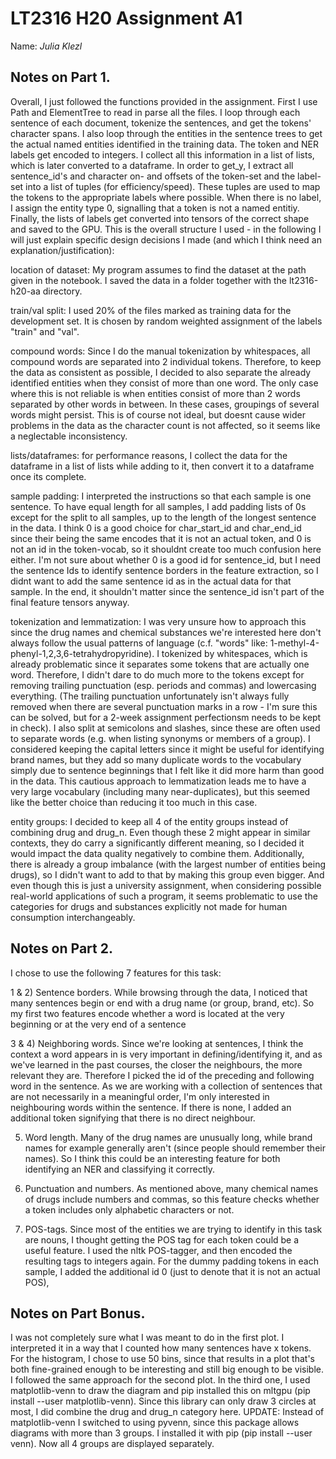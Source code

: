 # LT2316 H20 Assignment A1

Name: *Julia Klezl* 

## Notes on Part 1.

Overall, I just followed the functions provided in the assignment. First I use Path and ElementTree to read in parse all the files. I loop through each sentence of each document, tokenize the sentences, and get the tokens' character spans. I also loop through the entities in the sentence trees to get the actual named entities identified in the training data. The token and NER labels get encoded to integers. I collect all this information in a list of lists, which is later converted to a dataframe. 
In order to get_y, I extract all sentence_id's and character on- and offsets of the token-set and the label-set into a list of tuples (for efficiency/speed). These tuples are used to map the tokens to the appropriate labels where possible. When there is no label, I assign the entity type 0, signalling that a token is not a named entitiy. Finally, the lists of labels get converted into tensors of the correct shape and saved to the GPU. This is the overall structure I used - in the following I will just explain specific design decisions I made (and which I think need an explanation/justification):

location of dataset: My program assumes to find the dataset at the path given in the notebook. I saved the data in a folder together with the lt2316-h20-aa directory. 

train/val split: I used 20% of the files marked as training data for the development set. It is chosen by random weighted assignment of the labels "train" and "val". 

compound words: Since I do the manual tokenization by whitespaces, all compound words are separated into 2 individual tokens. Therefore, to keep the data as consistent as possible, I decided to also separate the already identified entities when they consist of more than one word. The only case where this is not reliable is when entities consist of more than 2 words separated by other words in between. In these cases, groupings of several words might persist. This is of course not ideal, but doesnt cause wider problems in the data as the character count is not affected, so it seems like a neglectable inconsistency. 

lists/dataframes: for performance reasons, I collect the data for the dataframe in a list of lists while adding to it, then convert it to a dataframe once its complete.

sample padding: I interpreted the instructions so that each sample is one sentence. To have equal length for all samples, I add padding lists of 0s except for the split to all samples, up to the length of the longest sentence in the data. I think 0 is a good choice for char_start_id and char_end_id since their being the same encodes that it is not an actual token, and 0 is not an id in the token-vocab, so it shouldnt create too much confusion here either. I'm not sure about whether 0 is a good id for sentence_id, but I need the sentence Ids to identify sentence borders in the feature extraction, so I didnt want to add the same sentence id as in the actual data for that sample. In the end, it shouldn't matter since the sentence_id isn't part of the final feature tensors anyway. 

tokenization and lemmatization: I was very unsure how to approach this since the drug names and chemical substances we're interested here don't always follow the usual patterns of language (c.f. "words" like: 1-methyl-4-phenyl-1,2,3,6-tetrahydropyridine). I tokenized by whitespaces, which is already problematic since it separates some tokens that are actually one word. Therefore, I didn't dare to do much more to the tokens except for removing trailing punctuation (esp. periods and commas) and lowercasing everything. (The trailing punctuation unfortunately isn't always fully removed when there are several punctuation marks in a row - I'm sure this can be solved, but for a 2-week assignment perfectionsm needs to be kept in check). I also split at semicolons and slashes, since these are often used to separate words (e.g. when listing synonyms or members of a group). I considered keeping the capital letters since it might be useful for identifying brand names, but they add so many duplicate words to the vocabulary simply due to sentence beginnings that I felt like it did more harm than good in the data. This cautious approach to lemmatization leads me to have a very large vocabulary (including many near-duplicates), but this seemed like the better choice than reducing it too much in this case.

entity groups: I decided to keep all 4 of the entity groups instead of combining drug and drug_n. Even though these 2 might appear in similar contexts, they do carry a significantly different meaning, so I decided it would impact the data quality negatively to combine them. Additionally, there is already a group imbalance (with the largest number of entities being drugs), so I didn't want to add to that by making this group even bigger. And even though this is just a university assignment, when considering possible real-world applications of such a program, it seems problematic to use the categories for drugs and substances explicitly not made for human consumption interchangeably.

## Notes on Part 2.

I chose to use the following 7 features for this task:

1 & 2) Sentence borders. While browsing through the data, I noticed that many sentences begin or end with a drug name (or group, brand, etc). So my first two features encode whether a word is located at the very beginning or at the very end of a sentence 

3 & 4) Neighboring words. Since we're looking at sentences, I think the context a word appears in is very important in defining/identifying it, and as we've learned in the past courses, the closer the neighbours, the more relevant they are. Therefore I picked the id of the preceding and following word in the sentence. As we are working with a collection of sentences that are not necessarily in a meaningful order, I'm only interested in neighbouring words within the sentence. If there is none, I added an additional token signifying that there is no direct neighbour.

5) Word length. Many of the drug names are unusually long, while brand names for example generally aren't (since people should remember their names). So I think this could be an interesting feature for both identifying an NER and classifying it correctly.

6) Punctuation and numbers. As mentioned above, many chemical names of drugs include numbers and commas, so this feature checks whether a token includes only alphabetic characters or not. 
 
7) POS-tags. Since most of the entities we are trying to identify in this task are nouns, I thought getting the POS tag for each token could be a useful feature. I used the nltk POS-tagger, and then encoded the resulting tags to integers again. For the dummy padding tokens in each sample, I added the additional id 0 (just to denote that it is not an actual POS),

## Notes on Part Bonus.

I was not completely sure what I was meant to do in the first plot. I interpreted it in a way that I counted how many sentences have x tokens. For the histogram, I chose to use 50 bins, since that results in a plot that's both fine-grained enough to be interesting and still big enough to be visible. I followed the same approach for the second plot. In the third one, I used matplotlib-venn to draw the diagram and pip installed this on mltgpu (pip install --user matplotlib-venn). Since this library can only draw 3 circles at most, I did combine the drug and drug_n category here.
UPDATE: Instead of matplotlib-venn I switched to using pyvenn, since this package allows diagrams with more than 3 groups. I installed it with pip (pip install --user venn). Now all 4 groups are displayed separately.